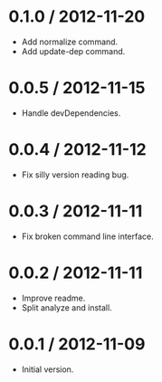 
0.1.0 / 2012-11-20
==================

  * Add normalize command.
  * Add update-dep command.

0.0.5 / 2012-11-15
==================

  * Handle devDependencies.

0.0.4 / 2012-11-12
==================

  * Fix silly version reading bug.

0.0.3 / 2012-11-11
==================

  * Fix broken command line interface.

0.0.2 / 2012-11-11
==================

  * Improve readme.
  * Split analyze and install.

0.0.1 / 2012-11-09
==================

  * Initial version.
